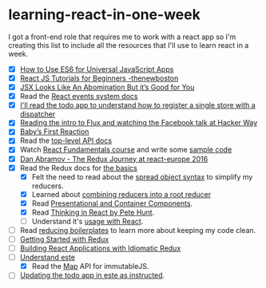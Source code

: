 # learning-react-in-one-week
I got a front-end role that requires me to work with a react app so I'm creating this list to include all the resources that I'll use to learn react in a week.

- [x] [How to Use ES6 for Universal JavaScript Apps](https://medium.com/javascript-scene/how-to-use-es6-for-isomorphic-javascript-apps-2a9c3abe5ea2#.7nbw6mbdx) 
- [x] [React JS Tutorials for Beginners -thenewboston](https://www.youtube.com/watch?v=-AbaV3nrw6E&list=PL6gx4Cwl9DGBuKtLgPR_zWYnrwv-JllpA)
- [x] [JSX Looks Like An Abomination But it’s Good for You](https://medium.com/javascript-scene/jsx-looks-like-an-abomination-1c1ec351a918#.xdtphhqcy)
- [x] Read the [React events system docs](https://facebook.github.io/react/docs/events.html)
- [x] [I'll read the todo app to understand how to register a single store with a dispatcher](https://github.com/facebook/flux/tree/master/examples/flux-todomvc/)
- [x] [Reading the intro to Flux and watching the Facebook talk at Hacker Way](https://facebook.github.io/flux/docs/overview.html)
- [x] [Baby’s First Reaction](https://medium.com/javascript-scene/baby-s-first-reaction-2103348eccdd#.bjrri8et2)
- [x] Read the [top-level API docs](https://facebook.github.io/react/docs/top-level-api.html)
- [x] Watch [React Fundamentals course](https://egghead.io/courses/react-fundamentals) and write some [sample code](https://github.com/amrsekilly/learningReactFundamentalsSampleCode)
- [x] [Dan Abramov - The Redux Journey at react-europe 2016](https://www.youtube.com/watch?v=uvAXVMwHJXU)
- [x] Read the Redux docs for [the basics](http://redux.js.org/docs/basics/index.html)
  - [x] Felt the need to read about the [spread object syntax](http://redux.js.org/docs/recipes/UsingObjectSpreadOperator.html) to simplify my reducers. 
  - [x] Learned about [combining reducers into a root reducer](http://redux.js.org/docs/api/combineReducers.html)
  - [x] Read [Presentational and Container Components](https://medium.com/@dan_abramov/smart-and-dumb-components-7ca2f9a7c7d0#.ezc8sx5oh).
  - [x] Read [Thinking in React by Pete Hunt](https://facebook.github.io/react/docs/thinking-in-react.html).
  - [ ] Understand it's [usage with React](http://redux.js.org/docs/basics/UsageWithReact.html).
- [ ] Read [reducing boilerplates](http://redux.js.org/docs/recipes/ReducingBoilerplate.html) to learn more about keeping my code clean.
- [ ] [Getting Started with Redux](https://egghead.io/courses/getting-started-with-redux)
- [ ] [Building React Applications with Idiomatic Redux](https://egghead.io/courses/building-react-applications-with-idiomatic-redux)
- [ ] [Understand este](https://github.com/este/este) 
  - [x] Read the [Map](https://facebook.github.io/immutable-js/docs/#/Map) API for immutableJS.
- [ ] [Updating the todo app in este as instructed](https://github.com/amrsekilly/updatedEste/commits/master?author=amrsekilly).
